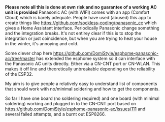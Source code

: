 **Please note all this is done at own risk and no guarantee of a working AC unit is provided**
Panasonic AC (with WIFI) comes with an app (Comfort Cloud) which is barely adequate. People have used (abused) this app to create things like https://github.com/sockless-coding/panasonic_cc which gives a Home Assistant interface. Periodically Panasonic change something and the integration breaks. It's not entirey clear if this is to stop the integration or just coincidence, but when you are trying to heat your house in the winter, it's annoying and cold.

Some clever chap here https://github.com/DomiStyle/esphome-panasonic-ac/tree/master has extended the esphome system so it can interface with the Panasonic AC units directly. Either via a CN-CNT port or CN-WLAN. This makes it off line and theoretically unbreakable depending on the reliability of the ESP32.

My aim is to give people a relatively easy to understand list of components that should work with no/minimal soldering and how to get the components.

So far I have one board (no soldering required) and one board (with minimal soldering) working and plugged in to the CN-CNT port based on https://github.com/DomiStyle/esphome-panasonic-ac/issues/111 and several failed attempts, and a burnt out ESP8266.


